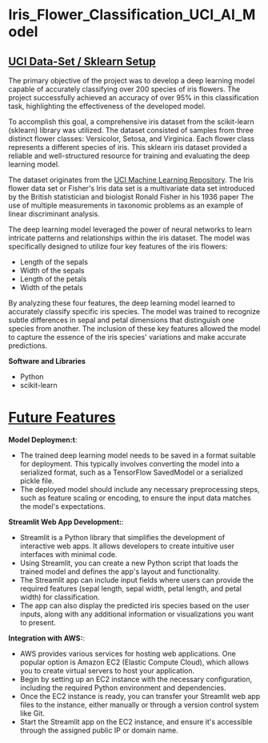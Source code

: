 # Iris_Flower_Classification_UCI_AI_Model
## <ins>**UCI Data-Set / Sklearn Setup**</ins>
The primary objective of the project was to develop a deep learning model capable of accurately classifying over 200 species of iris flowers. The project successfully achieved an accuracy of over 95% in this classification task, highlighting the effectiveness of the developed model.

To accomplish this goal, a comprehensive iris dataset from the scikit-learn (sklearn) library was utilized. The dataset consisted of samples from three distinct flower classes: Versicolor, Setosa, and Virginica. Each flower class represents a different species of iris. This sklearn iris dataset provided a reliable and well-structured resource for training and evaluating the deep learning model.

The dataset originates from the [UCI Machine Learning Repository](https://archive.ics.uci.edu/ml/datasets/Iris). The Iris flower data set or Fisher's Iris data set is a multivariate data set introduced by the British statistician and biologist Ronald Fisher in his 1936 paper The use of multiple measurements in taxonomic problems as an example of linear discriminant analysis.

The deep learning model leveraged the power of neural networks to learn intricate patterns and relationships within the iris dataset. The model was specifically designed to utilize four key features of the iris flowers: 
 - Length of the sepals
  - Width of the sepals
  - Length of the petals
  - Width of the petals

By analyzing these four features, the deep learning model learned to accurately classify specific iris species. The model was trained to recognize subtle differences in sepal and petal dimensions that distinguish one species from another. The inclusion of these key features allowed the model to capture the essence of the iris species' variations and make accurate predictions.

**Software and Libraries**
- Python
- scikit-learn


# <ins>**Future Features**</ins>
**Model Deploymen:t**:
 - The trained deep learning model needs to be saved in a format suitable for deployment. This typically involves converting the model into a serialized format, such as a TensorFlow SavedModel or a serialized pickle file.
  - The deployed model should include any necessary preprocessing steps, such as feature scaling or encoding, to ensure the input data matches the model's expectations.
 
**Streamlit Web App Development:**:
 - Streamlit is a Python library that simplifies the development of interactive web apps. It allows developers to create intuitive user interfaces with minimal code.
  - Using Streamlit, you can create a new Python script that loads the trained model and defines the app's layout and functionality.
  - The Streamlit app can include input fields where users can provide the required features (sepal length, sepal width, petal length, and petal width) for classification.
  - The app can also display the predicted iris species based on the user inputs, along with any additional information or visualizations you want to present.
 
**Integration with AWS:**:
 - AWS provides various services for hosting web applications. One popular option is Amazon EC2 (Elastic Compute Cloud), which allows you to create virtual servers to host your application.
  - Begin by setting up an EC2 instance with the necessary configuration, including the required Python environment and dependencies.
  - Once the EC2 instance is ready, you can transfer your Streamlit web app files to the instance, either manually or through a version control system like Git.
  - Start the Streamlit app on the EC2 instance, and ensure it's accessible through the assigned public IP or domain name. 
 

